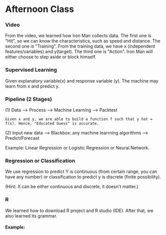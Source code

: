 # Afternoon Class

### Video

From the video, we learned how Iron Man collects data. The first one is "Hit", so we can know the characteristics, such as speed and distance. 
The second one is "Training". From the training data, we have x (independent features/variables) and y(target).
The third one is "Action". Iron Man will either choose to step aside or block himself.

### Supervised Learning

Given explanatory variable(x) and response variable (y). The machine may learn from x and predict y.

### Pipeline (2 Stages)

(1) Data --> Process --> Machine Learning --> Packtest

    Given x and y, we are able to build a function f such that y hat = f(x). Hence, "Educated Guess" is accurate.

(2) Input new data --> Blackbox: any machine learrning algorithms --> Predict/Forecast

Example: Linear Regression or Logistic Regression or Neural Network.

### Regression or Classification

We use regression to predict Y is continuous (from certain range, you can have any number) or classification to predict y is discrete (finite possibility).

(Hint: X can be either continuous and discrete, it doesn't matter.)

### R

We learned how to download R project and R studio (IDE). After that, we also learned its grammar.

#### Example:
